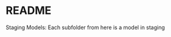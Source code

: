 README
==============================

Staging Models: Each subfolder from here is a model in staging